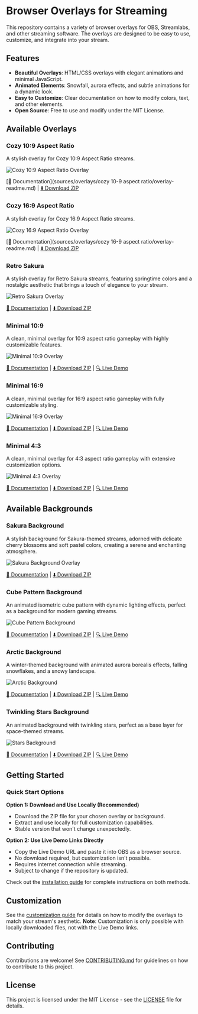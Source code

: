 # Browser Overlays for Streaming

This repository contains a variety of browser overlays for OBS, Streamlabs, and other streaming software. The overlays are designed to be easy to use, customize, and integrate into your stream.

## Features

- **Beautiful Overlays**: HTML/CSS overlays with elegant animations and minimal JavaScript.
- **Animated Elements**: Snowfall, aurora effects, and subtle animations for a dynamic look.
- **Easy to Customize**: Clear documentation on how to modify colors, text, and other elements.
- **Open Source**: Free to use and modify under the MIT License.

## Available Overlays

### Cozy 10:9 Aspect Ratio

A stylish overlay for Cozy 10:9 Aspect Ratio streams.

![Cozy 10:9 Aspect Ratio Overlay](docs/screenshots/cozy-10-9-aspect-ratio.png)

[📄 Documentation](sources/overlays/cozy 10-9 aspect ratio/overlay-readme.md) | 
[⬇️ Download ZIP](releases/cozy-10-9-aspect-ratio.zip?raw=true)

### Cozy 16:9 Aspect Ratio

A stylish overlay for Cozy 16:9 Aspect Ratio streams.

![Cozy 16:9 Aspect Ratio Overlay](docs/screenshots/cozy-16-9-aspect-ratio.png)

[📄 Documentation](sources/overlays/cozy 16-9 aspect ratio/overlay-readme.md) | 
[⬇️ Download ZIP](releases/cozy-16-9-aspect-ratio.zip?raw=true)

### Retro Sakura

A stylish overlay for Retro Sakura streams, featuring springtime colors and a nostalgic aesthetic that brings a touch of elegance to your stream.

![Retro Sakura Overlay](docs/screenshots/retro-sakura.png)

[📄 Documentation](sources/overlays/retro-sakura/retro-sakura-readme.md) | 
[⬇️ Download ZIP](releases/retro-sakura.zip?raw=true)

### Minimal 10:9

A clean, minimal overlay for 10:9 aspect ratio gameplay with highly customizable features.

![Minimal 10:9 Overlay](docs/screenshots/minimal-10-9.png)

[📄 Documentation](sources/overlays/minimal-10-9/overlay-readme.md) | 
[⬇️ Download ZIP](releases/minimal-10-9.zip?raw=true) | 
[🔍 Live Demo](https://detekoi.github.io/static-browser-overlays/sources/overlays/minimal-10-9/overlay.html)

### Minimal 16:9

A clean, minimal overlay for 16:9 aspect ratio gameplay with fully customizable styling.

![Minimal 16:9 Overlay](docs/screenshots/minimal-16-9.png)

[📄 Documentation](sources/overlays/minimal-16-9/overlay-readme.md) | 
[⬇️ Download ZIP](releases/minimal-16-9.zip?raw=true) | 
[🔍 Live Demo](https://detekoi.github.io/static-browser-overlays/sources/overlays/minimal-16-9/overlay.html)

### Minimal 4:3

A clean, minimal overlay for 4:3 aspect ratio gameplay with extensive customization options.

![Minimal 4:3 Overlay](docs/screenshots/minimal-4-3.png)

[📄 Documentation](sources/overlays/minimal-4-3/overlay-readme.md) | 
[⬇️ Download ZIP](releases/minimal-4-3.zip?raw=true) | 
[🔍 Live Demo](https://detekoi.github.io/static-browser-overlays/sources/overlays/minimal-4-3/overlay.html)

## Available Backgrounds

### Sakura Background

A stylish background for Sakura-themed streams, adorned with delicate cherry blossoms and soft pastel colors, creating a serene and enchanting atmosphere.

![Sakura Background Overlay](docs/screenshots/sakura-background.png)

[📄 Documentation](sources/backgrounds/sakura-background/sakura-background-readme.md) | 
[⬇️ Download ZIP](releases/sakura-background.zip?raw=true)

### Cube Pattern Background

An animated isometric cube pattern with dynamic lighting effects, perfect as a background for modern gaming streams.

![Cube Pattern Background](docs/screenshots/cube-pattern-background.png)

[📄 Documentation](sources/backgrounds/cube-pattern-background/cube-pattern-background-readme.md) | 
[⬇️ Download ZIP](releases/cube-pattern-background.zip?raw=true) | 
[🔍 Live Demo](https://detekoi.github.io/static-browser-overlays/sources/backgrounds/cube-pattern-background/cube-pattern-background.html)

### Arctic Background

A winter-themed background with animated aurora borealis effects, falling snowflakes, and a snowy landscape.

![Arctic Background](docs/screenshots/arctic-background.png)

[📄 Documentation](sources/backgrounds/arctic-background/arctic-background-readme.md) | 
[⬇️ Download ZIP](releases/arctic-background.zip?raw=true) | 
[🔍 Live Demo](https://detekoi.github.io/static-browser-overlays/sources/backgrounds/arctic-background/arctic-background.html)

### Twinkling Stars Background

An animated background with twinkling stars, perfect as a base layer for space-themed streams.

![Stars Background](docs/screenshots/stars-background.png)

[📄 Documentation](sources/backgrounds/stars-background/stars-background-readme.md) | 
[⬇️ Download ZIP](releases/stars-background.zip?raw=true) | 
[🔍 Live Demo](https://detekoi.github.io/static-browser-overlays/sources/backgrounds/stars-background/stars-background.html)

## Getting Started

### Quick Start Options

**Option 1: Download and Use Locally (Recommended)**
- Download the ZIP file for your chosen overlay or background.
- Extract and use locally for full customization capabilities.
- Stable version that won't change unexpectedly.

**Option 2: Use Live Demo Links Directly**
- Copy the Live Demo URL and paste it into OBS as a browser source.
- No download required, but customization isn't possible.
- Requires internet connection while streaming.
- Subject to change if the repository is updated.

Check out the [installation guide](docs/installation.md) for complete instructions on both methods.

## Customization

See the [customization guide](docs/customization.md) for details on how to modify the overlays to match your stream's aesthetic. 
**Note**: Customization is only possible with locally downloaded files, not with the Live Demo links.

## Contributing

Contributions are welcome! See [CONTRIBUTING.md](CONTRIBUTING.md) for guidelines on how to contribute to this project.

## License

This project is licensed under the MIT License - see the [LICENSE](LICENSE) file for details.
